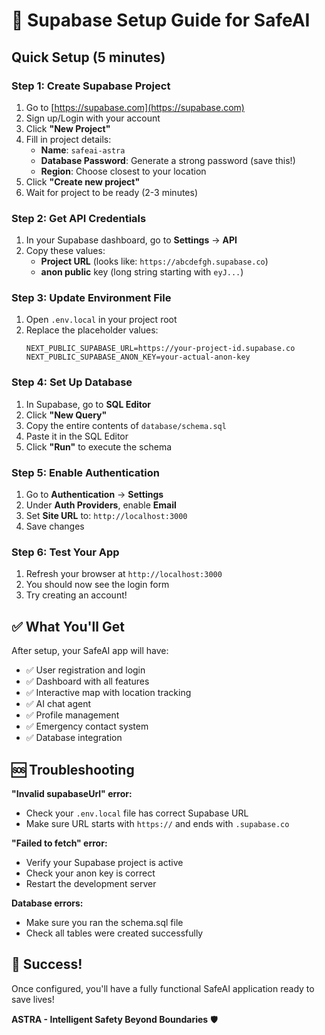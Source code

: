 # 🚀 Supabase Setup Guide for SafeAI

## Quick Setup (5 minutes)

### Step 1: Create Supabase Project
1. Go to [https://supabase.com](https://supabase.com)
2. Sign up/Login with your account
3. Click **"New Project"**
4. Fill in project details:
   - **Name**: `safeai-astra`
   - **Database Password**: Generate a strong password (save this!)
   - **Region**: Choose closest to your location
5. Click **"Create new project"**
6. Wait for project to be ready (2-3 minutes)

### Step 2: Get API Credentials
1. In your Supabase dashboard, go to **Settings** → **API**
2. Copy these values:
   - **Project URL** (looks like: `https://abcdefgh.supabase.co`)
   - **anon public** key (long string starting with `eyJ...`)

### Step 3: Update Environment File
1. Open `.env.local` in your project root
2. Replace the placeholder values:
   ```env
   NEXT_PUBLIC_SUPABASE_URL=https://your-project-id.supabase.co
   NEXT_PUBLIC_SUPABASE_ANON_KEY=your-actual-anon-key
   ```

### Step 4: Set Up Database
1. In Supabase, go to **SQL Editor**
2. Click **"New Query"**
3. Copy the entire contents of `database/schema.sql`
4. Paste it in the SQL Editor
5. Click **"Run"** to execute the schema

### Step 5: Enable Authentication
1. Go to **Authentication** → **Settings**
2. Under **Auth Providers**, enable **Email**
3. Set **Site URL** to: `http://localhost:3000`
4. Save changes

### Step 6: Test Your App
1. Refresh your browser at `http://localhost:3000`
2. You should now see the login form
3. Try creating an account!

## ✅ What You'll Get

After setup, your SafeAI app will have:
- ✅ User registration and login
- ✅ Dashboard with all features
- ✅ Interactive map with location tracking
- ✅ AI chat agent
- ✅ Profile management
- ✅ Emergency contact system
- ✅ Database integration

## 🆘 Troubleshooting

**"Invalid supabaseUrl" error:**
- Check your `.env.local` file has correct Supabase URL
- Make sure URL starts with `https://` and ends with `.supabase.co`

**"Failed to fetch" error:**
- Verify your Supabase project is active
- Check your anon key is correct
- Restart the development server

**Database errors:**
- Make sure you ran the schema.sql file
- Check all tables were created successfully

## 🎉 Success!

Once configured, you'll have a fully functional SafeAI application ready to save lives!

**ASTRA - Intelligent Safety Beyond Boundaries** 🛡️
